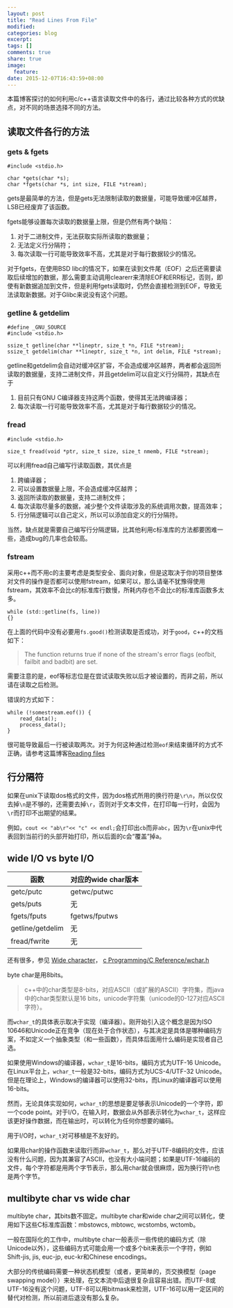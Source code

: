 ```yaml
---
layout: post
title: "Read Lines From File"
modified:
categories: blog
excerpt:
tags: []
comments: true
share: true
image:
  feature:
date: 2015-12-07T16:43:59+08:00
---
```


本篇博客探讨的如何利用c/c++语言读取文件中的各行，通过比较各种方式的优缺点，对不同的场景选择不同的方法。

## 读取文件各行的方法

### gets & fgets

```
#include <stdio.h>

char *gets(char *s);
char *fgets(char *s, int size, FILE *stream);
```

gets是最简单的方法，但是gets无法限制读取的数据量，可能导致缓冲区越界，LSB已经废弃了该函数。

fgets能够设置每次读取的数据量上限，但是仍然有两个缺陷：

1. 对于二进制文件，无法获取实际所读取的数据量；
2. 无法定义行分隔符；
3. 每次读取一行可能导致效率不高，尤其是对于每行数据较少的情况。

对于fgets，在使用BSD libc的情况下，如果在读到文件尾（EOF）之后还需要读取后续增加的数据，那么需要主动调用clearerr来清除EOF和ERR标记，否则，即使有新数据追加到文件，但是利用fgets读取时，仍然会直接检测到EOF，导致无法读取新数据。对于Glibc来说没有这个问题。

### getline & getdelim

```
#define _GNU_SOURCE
#include <stdio.h>

ssize_t getline(char **lineptr, size_t *n, FILE *stream);
ssize_t getdelim(char **lineptr, size_t *n, int delim, FILE *stream);
```

getline和getdelim会自动对缓冲区扩容，不会造成缓冲区越界，两者都会返回所读取的数据量，支持二进制文件，并且getdelim可以自定义行分隔符，其缺点在于

1. 目前只有GNU C编译器支持这两个函数，使得其无法跨编译器；
2. 每次读取一行可能导致效率不高，尤其是对于每行数据较少的情况。

### fread

```
#include <stdio.h>

size_t fread(void *ptr, size_t size, size_t nmemb, FILE *stream);
```

可以利用fread自己编写行读取函数，其优点是

1. 跨编译器；
2. 可以设置数据量上限，不会造成缓冲区越界；
3. 返回所读取的数据量，支持二进制文件；
4. 每次读取尽量多的数据，减少整个文件读取涉及的系统调用次数，提高效率；
5. 行分隔逻辑可以自己定义，所以可以添加自定义的行分隔符。

当然，缺点就是需要自己编写行分隔逻辑，比其他利用c标准库的方法都要困难一些，造成bug的几率也会较高。

### fstream

采用c++而不用c的主要考虑是类型安全、面向对象，但是这取决于你的项目整体对文件的操作是否都可以使用fstream，如果可以，那么请毫不犹豫得使用fstream，其效率不会比c的标准库行数慢，所耗内存也不会比c的标准库函数多太多。

```
while (std::getline(fs, line))
{}
```

在上面的代码中没有必要用```fs.good()```检测读取是否成功，对于```good```，c++的文档如下：

> The function returns true if none of the stream's error flags (eofbit, failbit and badbit) are set.

需要注意的是，eof等标志位是在尝试读取失败以后才被设置的，而非之前，所以请在读取之后检测。

错误的方式如下：

```
while (!somestream.eof()) {
    read_data();
    process_data();
}
```

很可能导致最后一行被读取两次。对于为何这种通过检测```eof```来结束循环的方式不正确，请参考这篇博客[Reading files](http://coderscentral.blogspot.tw/2011/03/reading-files.html)

## 行分隔符

如果在unix下读取dos格式的文件，因为dos格式所用的换行符是```\r\n```，所以仅仅去掉```\n```是不够的，还需要去掉```\r```，否则对于文本文件，在打印每一行时，会因为```\r```而打印不出期望的结果。

例如，```cout << "ab\r"<< "c" << endl;```会打印出```cb```而非```abc```，因为```\r```在unix中代表回到当前行的头部开始打印，所以后面的c会“覆盖”掉a。

## wide I/O vs byte I/O

| 函数 | 对应的wide char版本 |
|-----| -------------------|
|getc/putc | getwc/putwc   |
|gets/puts | 无            |
|fgets/fputs| fgetws/fputws|
|getline/getdelim | 无     |
|fread/fwrite | 无         |

还有很多，参见
[Wide character](https://en.wikipedia.org/wiki/Wide_character)，
[c Programming/C Reference/wchar.h](https://en.wikibooks.org/wiki/C_Programming/C_Reference/wchar.h)

byte char是用8bits。

> c++中的char类型是8-bits，对应ASCII（或扩展的ASCII）字符集，而java中的char类型默认是16 bits，unicode字符集（unicode的0-127对应ASCII字符）。

而```wchar_t```的具体表示取决于实现（编译器）。刚开始引入这个概念是因为ISO 10646和Unicode正在竞争（现在处于合作状态），与其决定是具体是哪种编码方案，不如定义一个抽象类型（和一些函数），而具体后面用什么编码是实现者自己选。

如果使用Windows的编译器，```wchar_t```是16-bits，编码方式为UTF-16 Unicode。在Linux平台上，```wchar_t```一般是32-bits，编码方式为UCS-4/UTF-32 Unicode。但是在理论上，Windows的编译器可以使用32-bits，而Linux的编译器可以使用16-bits。

然而，无论具体实现如何，```wchar_t```的思想是要足够表示Unicode的一个字符，即一个code point。对于I/O，在输入时，数据会从外部表示转化为```wchar_t```，这样应该更好操作数据，而在输出时，可以转化为任何你想要的编码。

用于I/O时，```wchar_t```对可移植是不友好的。

如果用char的操作函数来读取行而非```wchar_t```，那么对于UTF-8编码的文件，应该没有什么问题，因为其兼容了ASCII，也没有大小端问题；如果是UTF-16编码的文件，每个字符都是用两个字节表示，那么用char就会很麻烦，因为换行符\n也是两个字节。

## multibyte char vs wide char

multibyte char，其bits数不固定。multibyte char和wide char之间可以转化，使用如下这些C标准库函数：mbstowcs, mbtowc, wcstombs, wctomb。

一般在国际化的工作中，multibyte char一般表示一些传统的编码方式（除Unicode以外），这些编码方式可能会用一个或多个bit来表示一个字符，例如Shift-jis, jis, euc-jp, euc-kr和Chinese encodings。

大部分的传统编码需要一种状态机模型（或者，更简单的，页交换模型（page swapping model））来处理，在文本流中后退很复杂且容易出错。而UTF-8或UTF-16没有这个问题，UTF-8可以用bitmask来检测，UTF-16可以用一定区间的替代对检测，所以前进后退没有那么复杂。
